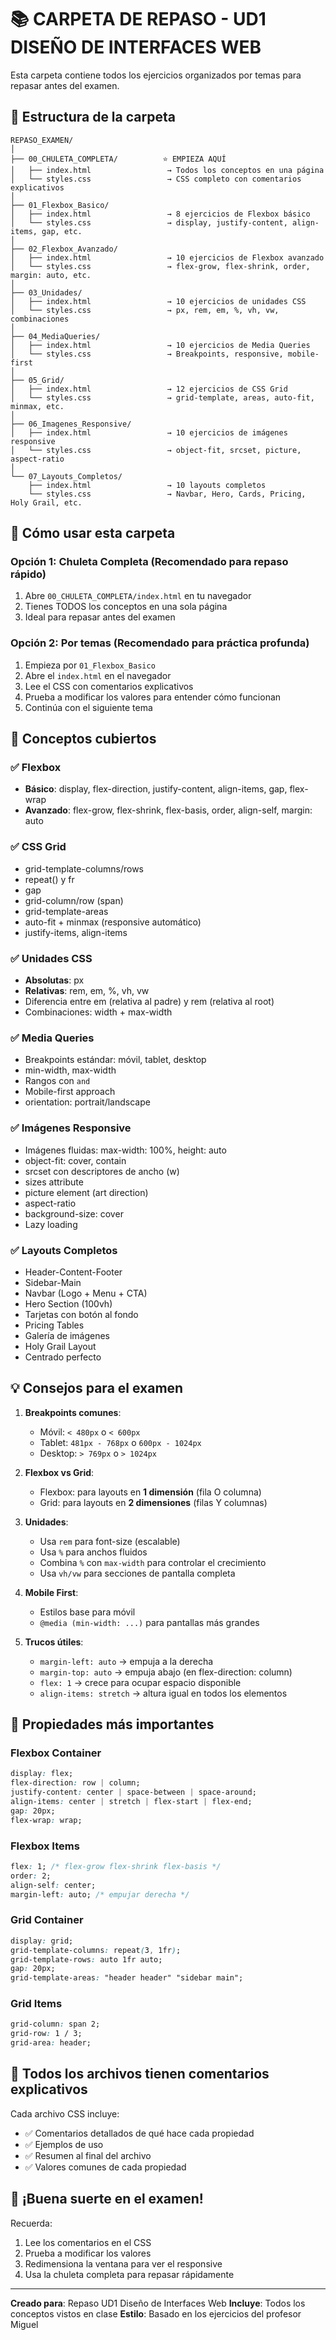 # 📚 CARPETA DE REPASO - UD1 DISEÑO DE INTERFACES WEB

Esta carpeta contiene todos los ejercicios organizados por temas para repasar antes del examen.

## 📁 Estructura de la carpeta

```
REPASO_EXAMEN/
│
├── 00_CHULETA_COMPLETA/          ⭐ EMPIEZA AQUÍ
│   ├── index.html                 → Todos los conceptos en una página
│   └── styles.css                 → CSS completo con comentarios explicativos
│
├── 01_Flexbox_Basico/
│   ├── index.html                 → 8 ejercicios de Flexbox básico
│   └── styles.css                 → display, justify-content, align-items, gap, etc.
│
├── 02_Flexbox_Avanzado/
│   ├── index.html                 → 10 ejercicios de Flexbox avanzado
│   └── styles.css                 → flex-grow, flex-shrink, order, margin: auto, etc.
│
├── 03_Unidades/
│   ├── index.html                 → 10 ejercicios de unidades CSS
│   └── styles.css                 → px, rem, em, %, vh, vw, combinaciones
│
├── 04_MediaQueries/
│   ├── index.html                 → 10 ejercicios de Media Queries
│   └── styles.css                 → Breakpoints, responsive, mobile-first
│
├── 05_Grid/
│   ├── index.html                 → 12 ejercicios de CSS Grid
│   └── styles.css                 → grid-template, areas, auto-fit, minmax, etc.
│
├── 06_Imagenes_Responsive/
│   ├── index.html                 → 10 ejercicios de imágenes responsive
│   └── styles.css                 → object-fit, srcset, picture, aspect-ratio
│
└── 07_Layouts_Completos/
    ├── index.html                 → 10 layouts completos
    └── styles.css                 → Navbar, Hero, Cards, Pricing, Holy Grail, etc.
```

## 🎯 Cómo usar esta carpeta

### Opción 1: Chuleta Completa (Recomendado para repaso rápido)
1. Abre `00_CHULETA_COMPLETA/index.html` en tu navegador
2. Tienes TODOS los conceptos en una sola página
3. Ideal para repasar antes del examen

### Opción 2: Por temas (Recomendado para práctica profunda)
1. Empieza por `01_Flexbox_Basico`
2. Abre el `index.html` en el navegador
3. Lee el CSS con comentarios explicativos
4. Prueba a modificar los valores para entender cómo funcionan
5. Continúa con el siguiente tema

## 📖 Conceptos cubiertos

### ✅ Flexbox
- **Básico**: display, flex-direction, justify-content, align-items, gap, flex-wrap
- **Avanzado**: flex-grow, flex-shrink, flex-basis, order, align-self, margin: auto

### ✅ CSS Grid
- grid-template-columns/rows
- repeat() y fr
- gap
- grid-column/row (span)
- grid-template-areas
- auto-fit + minmax (responsive automático)
- justify-items, align-items

### ✅ Unidades CSS
- **Absolutas**: px
- **Relativas**: rem, em, %, vh, vw
- Diferencia entre em (relativa al padre) y rem (relativa al root)
- Combinaciones: width + max-width

### ✅ Media Queries
- Breakpoints estándar: móvil, tablet, desktop
- min-width, max-width
- Rangos con `and`
- Mobile-first approach
- orientation: portrait/landscape

### ✅ Imágenes Responsive
- Imágenes fluidas: max-width: 100%, height: auto
- object-fit: cover, contain
- srcset con descriptores de ancho (w)
- sizes attribute
- picture element (art direction)
- aspect-ratio
- background-size: cover
- Lazy loading

### ✅ Layouts Completos
- Header-Content-Footer
- Sidebar-Main
- Navbar (Logo + Menu + CTA)
- Hero Section (100vh)
- Tarjetas con botón al fondo
- Pricing Tables
- Galería de imágenes
- Holy Grail Layout
- Centrado perfecto

## 💡 Consejos para el examen

1. **Breakpoints comunes**:
   - Móvil: `< 480px` o `< 600px`
   - Tablet: `481px - 768px` o `600px - 1024px`
   - Desktop: `> 769px` o `> 1024px`

2. **Flexbox vs Grid**:
   - Flexbox: para layouts en **1 dimensión** (fila O columna)
   - Grid: para layouts en **2 dimensiones** (filas Y columnas)

3. **Unidades**:
   - Usa `rem` para font-size (escalable)
   - Usa `%` para anchos fluidos
   - Combina `%` con `max-width` para controlar el crecimiento
   - Usa `vh/vw` para secciones de pantalla completa

4. **Mobile First**:
   - Estilos base para móvil
   - `@media (min-width: ...)` para pantallas más grandes

5. **Trucos útiles**:
   - `margin-left: auto` → empuja a la derecha
   - `margin-top: auto` → empuja abajo (en flex-direction: column)
   - `flex: 1` → crece para ocupar espacio disponible
   - `align-items: stretch` → altura igual en todos los elementos

## 🔧 Propiedades más importantes

### Flexbox Container
```css
display: flex;
flex-direction: row | column;
justify-content: center | space-between | space-around;
align-items: center | stretch | flex-start | flex-end;
gap: 20px;
flex-wrap: wrap;
```

### Flexbox Items
```css
flex: 1; /* flex-grow flex-shrink flex-basis */
order: 2;
align-self: center;
margin-left: auto; /* empujar derecha */
```

### Grid Container
```css
display: grid;
grid-template-columns: repeat(3, 1fr);
grid-template-rows: auto 1fr auto;
gap: 20px;
grid-template-areas: "header header" "sidebar main";
```

### Grid Items
```css
grid-column: span 2;
grid-row: 1 / 3;
grid-area: header;
```

## 📝 Todos los archivos tienen comentarios explicativos

Cada archivo CSS incluye:
- ✅ Comentarios detallados de qué hace cada propiedad
- ✅ Ejemplos de uso
- ✅ Resumen al final del archivo
- ✅ Valores comunes de cada propiedad

## 🚀 ¡Buena suerte en el examen!

Recuerda:
1. Lee los comentarios en el CSS
2. Prueba a modificar los valores
3. Redimensiona la ventana para ver el responsive
4. Usa la chuleta completa para repasar rápidamente

---

**Creado para**: Repaso UD1 Diseño de Interfaces Web
**Incluye**: Todos los conceptos vistos en clase
**Estilo**: Basado en los ejercicios del profesor Miguel
